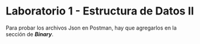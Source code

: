 # Laboratorio 1 - Estructura de Datos II
Para probar los archivos Json en Postman, hay que agregarlos en la sección de ***Binary***.
